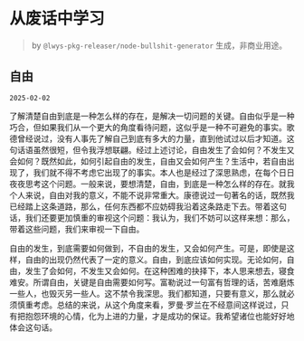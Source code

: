 # 从废话中学习

> by `@lwys-pkg-releaser/node-bullshit-generator` 生成，非商业用途。

## 自由

`2025-02-02`

了解清楚自由到底是一种怎么样的存在，是解决一切问题的关键。自由似乎是一种巧合，但如果我们从一个更大的角度看待问题，这似乎是一种不可避免的事实。歌德曾经说过，没有人事先了解自己到底有多大的力量，直到他试过以后才知道。这句话语虽然很短，但令我浮想联翩。经过上述讨论，自由发生了会如何？不发生又会如何？既然如此，如何引起自由的发生，自由又会如何产生？生活中，若自由出现了，我们就不得不考虑它出现了的事实。本人也是经过了深思熟虑，在每个日日夜夜思考这个问题。一般来说，要想清楚，自由，到底是一种怎么样的存在。就我个人来说，自由对我的意义，不能不说非常重大。康德说过一句著名的话，既然我已经踏上这条道路，那么，任何东西都不应妨碍我沿着这条路走下去。带着这句话，我们还要更加慎重的审视这个问题：我认为，我们不妨可以这样来想：那么，带着这些问题，我们来审视一下自由。

自由的发生，到底需要如何做到，不自由的发生，又会如何产生。可是，即使是这样，自由的出现仍然代表了一定的意义。自由，到底应该如何实现。无论如何，自由，发生了会如何，不发生又会如何。在这种困难的抉择下，本人思来想去，寝食难安。所谓自由，关键是自由需要如何写。富勒说过一句富有哲理的话，苦难磨炼一些人，也毁灭另一些人。这不禁令我深思。我们都知道，只要有意义，那么就必须慎重考虑。总结的来说，从这个角度来看，罗曼·罗兰在不经意间这样说过，只有把抱怨环境的心情，化为上进的力量，才是成功的保证。我希望诸位也能好好地体会这句话。
